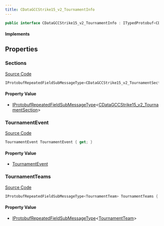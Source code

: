 ```yaml
---
title: CDataGCCStrike15_v2_TournamentInfo
---
```


```csharp
public interface CDataGCCStrike15_v2_TournamentInfo : ITypedProtobuf<CDataGCCStrike15_v2_TournamentInfo>, INativeHandle
```

#### Implements

## Properties

### Sections

[Source Code](https://github.com/swiftly-solution/swiftlys2/blob/beta/managed/src/SwiftlyS2.Generated/Protobufs/Interfaces/CDataGCCStrike15_v2_TournamentInfo.cs#L13)

```csharp
IProtobufRepeatedFieldSubMessageType<CDataGCCStrike15_v2_TournamentSection> Sections { get; }
```

#### Property Value

- [IProtobufRepeatedFieldSubMessageType](/docs/api/shared/netmessages/iprotobufrepeatedfieldsubmessagetype-1)<[CDataGCCStrike15_v2_TournamentSection](/docs/api/shared/protobufdefinitions/cdatagccstrike15_v2_tournamentsection)>

### TournamentEvent

[Source Code](https://github.com/swiftly-solution/swiftlys2/blob/beta/managed/src/SwiftlyS2.Generated/Protobufs/Interfaces/CDataGCCStrike15_v2_TournamentInfo.cs#L16)

```csharp
TournamentEvent TournamentEvent { get; }
```

#### Property Value

- [TournamentEvent](/docs/api/shared/protobufdefinitions/tournamentevent)

### TournamentTeams

[Source Code](https://github.com/swiftly-solution/swiftlys2/blob/beta/managed/src/SwiftlyS2.Generated/Protobufs/Interfaces/CDataGCCStrike15_v2_TournamentInfo.cs#L19)

```csharp
IProtobufRepeatedFieldSubMessageType<TournamentTeam> TournamentTeams { get; }
```

#### Property Value

- [IProtobufRepeatedFieldSubMessageType](/docs/api/shared/netmessages/iprotobufrepeatedfieldsubmessagetype-1)<[TournamentTeam](/docs/api/shared/protobufdefinitions/tournamentteam)>


